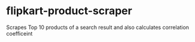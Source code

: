 # flipkart-product-scraper
Scrapes Top 10 products of a search result and also calculates correlation coefficeint
